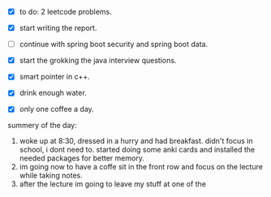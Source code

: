 - [x] to do: 2 leetcode problems.
- [x]  start writing the report.
- [ ] continue with spring boot security and spring boot data.
- [x] start the grokking the java interview questions.
- [x] smart pointer in c++.
- [x] drink enough water.
- [x] only one coffee a day.


summery of the day:
1. woke up at 8:30, dressed in a hurry and had breakfast. didn't focus in school, i dont need to. started doing some anki cards and installed the needed packages for better memory.
2. im going now to have a coffe sit in the front row and focus on the lecture while taking notes.
3. after the lecture im going to leave my stuff at one of the 